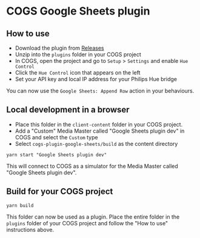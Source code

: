 # COGS Google Sheets plugin

## How to use

- Download the plugin from [Releases](https://github.com/clockwork-dog/cogs-plugin-google-sheets/releases/latest)
- Unzip into the `plugins` folder in your COGS project
- In COGS, open the project and go to `Setup` > `Settings` and enable `Hue Control`
- Click the `Hue Control` icon that appears on the left
- Set your API key and local IP address for your Philips Hue bridge

You can now use the `Google Sheets: Append Row` action in your behaviours.

## Local development in a browser

- Place this folder in the `client-content` folder in your COGS project.
- Add a "Custom" Media Master called "Google Sheets plugin dev" in COGS and select the `Custom` type
- Select `cogs-plugin-google-sheets/build` as the content directory

```
yarn start "Google Sheets plugin dev"
```

This will connect to COGS as a simulator for the Media Master called "Google Sheets plugin dev".

## Build for your COGS project

```
yarn build
```

This folder can now be used as a plugin. Place the entire folder in the `plugins` folder of your COGS project and follow the "How to use" instructions above.
